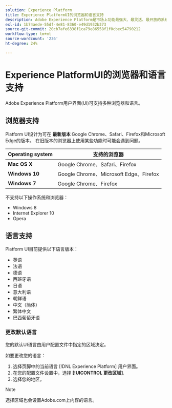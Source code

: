 ```yaml
---
solution: Experience Platform
title: Experience PlatformUI的浏览器和语言支持
description: Adobe Experience Platform是市场上功能最强大、最灵活、最开放的系统，用于构建和管理可改善客户体验的完整解决方案。  Experience Platform 让组织可以实现源自任何系统的客户数据和内容的集中化和标准化，并应用数据科学和机器学习来显著改进丰富的个性化体验的设计和交付。
exl-id: 1b74aede-55df-4e81-8360-e49d1932b373
source-git-commit: 20cb7afe6338f1ca79e86558f1f0cbec54790212
workflow-type: tm+mt
source-wordcount: '236'
ht-degree: 24%

---
```


# Experience PlatformUI的浏览器和语言支持

Adobe Experience Platform用户界面(UI)可支持多种浏览器和语言。

## 浏览器支持

Platform UI设计为可在 **最新版本** Google Chrome、Safari、Firefox和Microsoft Edge的版本。 在旧版本的浏览器上使用某些功能时可能会遇到问题。

| Operating system | 支持的浏览器 |
|---|---|
| **Mac OS X** | Google Chrome、Safari、Firefox |
| **Windows 10** | Google Chrome、Microsoft Edge、Firefox |
| **Windows 7** | Google Chrome、Firefox |

不支持以下操作系统和浏览器：

* Windows 8
* Internet Explorer 10
* Opera

## 语言支持

Platform UI目前提供以下语言版本：

* 英语
* 法语
* 德语
* 西班牙语
* 日语
* 意大利语
* 朝鲜语
* 中文（简体）
* 繁体中文
* 巴西葡萄牙语

### 更改默认语言

您的默认UI语言由用户配置文件中指定的区域决定。

如要更改您的语言：

1. 选择页脚中的当前语言 [!DNL Experience Platform] 用户界面。
2. 在您的配置文件设置中，选择 **[!UICONTROL 更改区域]**.
3. 选择您的地区。

>[!NOTE]
>
> 选择区域也会设置Adobe.com上内容的语言。
